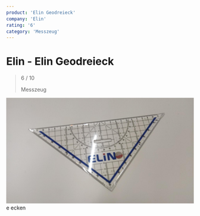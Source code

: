 ```yaml
---
product: 'Elin Geodreieck'
company: 'Elin'
rating: '6'
category: 'Messzeug'
---
```


# Elin - Elin Geodreieck
>
> 6 / 10
>
> Messzeug

![Elin Geodreieck](./assets/elin-elin-geodreieck-70e67d73-7ce2-489a-aa1b-fb0ff784af1e.jpg)
e ecken
